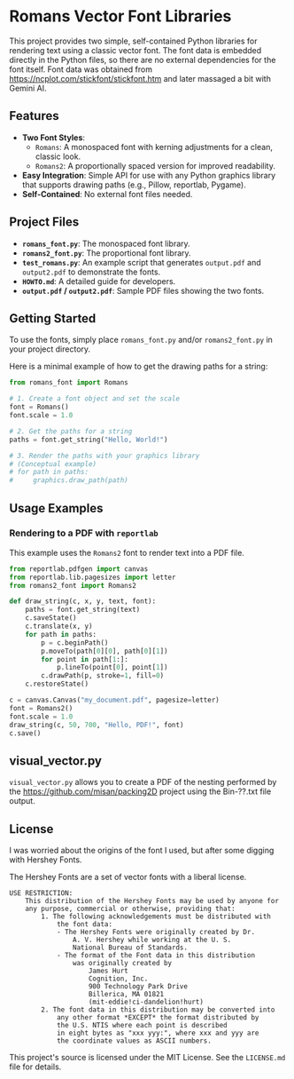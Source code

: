 # Romans Vector Font Libraries

This project provides two simple, self-contained Python libraries for rendering text using a classic vector font. The font data is embedded directly in the Python files, so there are no external dependencies for the font itself. Font data was obtained from https://ncplot.com/stickfont/stickfont.htm and later massaged a bit with Gemini AI.

## Features

- **Two Font Styles**: 
    - `Romans`: A monospaced font with kerning adjustments for a clean, classic look.
    - `Romans2`: A proportionally spaced version for improved readability.
- **Easy Integration**: Simple API for use with any Python graphics library that supports drawing paths (e.g., Pillow, reportlab, Pygame).
- **Self-Contained**: No external font files needed.

## Project Files

- **`romans_font.py`**: The monospaced font library.
- **`romans2_font.py`**: The proportional font library.
- **`test_romans.py`**: An example script that generates `output.pdf` and `output2.pdf` to demonstrate the fonts.
- **`HOWTO.md`**: A detailed guide for developers.
- **`output.pdf` / `output2.pdf`**: Sample PDF files showing the two fonts.

## Getting Started

To use the fonts, simply place `romans_font.py` and/or `romans2_font.py` in your project directory.

Here is a minimal example of how to get the drawing paths for a string:

```python
from romans_font import Romans

# 1. Create a font object and set the scale
font = Romans()
font.scale = 1.0

# 2. Get the paths for a string
paths = font.get_string("Hello, World!")

# 3. Render the paths with your graphics library
# (Conceptual example)
# for path in paths:
#     graphics.draw_path(path)
```

## Usage Examples

### Rendering to a PDF with `reportlab`

This example uses the `Romans2` font to render text into a PDF file.

```python
from reportlab.pdfgen import canvas
from reportlab.lib.pagesizes import letter
from romans2_font import Romans2

def draw_string(c, x, y, text, font):
    paths = font.get_string(text)
    c.saveState()
    c.translate(x, y)
    for path in paths:
        p = c.beginPath()
        p.moveTo(path[0][0], path[0][1])
        for point in path[1:]:
            p.lineTo(point[0], point[1])
        c.drawPath(p, stroke=1, fill=0)
    c.restoreState()

c = canvas.Canvas("my_document.pdf", pagesize=letter)
font = Romans2()
font.scale = 1.0
draw_string(c, 50, 700, "Hello, PDF!", font)
c.save()
```

## visual_vector.py
`visual_vector.py` allows you to create a PDF of the nesting performed by the https://github.com/misan/packing2D project using the Bin-??.txt file output. 

## License
I was worried about the origins of the font I used, but after some digging with Hershey Fonts. 

The Hershey Fonts are a set of vector fonts with a liberal license.
```
USE RESTRICTION:
    This distribution of the Hershey Fonts may be used by anyone for
    any purpose, commercial or otherwise, providing that:
        1. The following acknowledgements must be distributed with
            the font data:
            - The Hershey Fonts were originally created by Dr.
                A. V. Hershey while working at the U. S.
                National Bureau of Standards.
            - The format of the Font data in this distribution
                was originally created by
                    James Hurt
                    Cognition, Inc.
                    900 Technology Park Drive
                    Billerica, MA 01821
                    (mit-eddie!ci-dandelion!hurt)
        2. The font data in this distribution may be converted into
            any other format *EXCEPT* the format distributed by
            the U.S. NTIS where each point is described
            in eight bytes as "xxx yyy:", where xxx and yyy are
            the coordinate values as ASCII numbers.
```

This project's source is licensed under the MIT License. See the `LICENSE.md` file for details.
